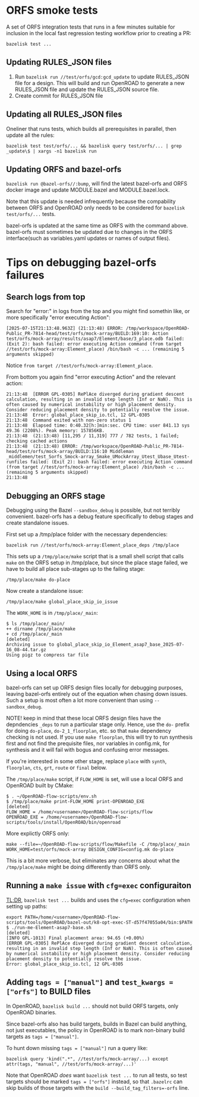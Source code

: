 # ORFS smoke tests

A set of ORFS integration tests that runs in a few minutes suitable for inclusion in the local fast regression testing workflow prior to creating a PR:

    bazelisk test ...

## Updating RULES_JSON files

1. Run `bazelisk run //test/orfs/gcd:gcd_update` to update RULES_JSON file for a design. This will build and run OpenROAD to generate a new RULES_JSON file and update the RULES_JSON source file.
2. Create commit for RULES_JSON file

## Updating all RULES_JSON files

Oneliner that runs tests, which builds all prerequisites in parallel, then update all the rules:

    bazelisk test test/orfs/... && bazelisk query test/orfs/... | grep _update\$ | xargs -n1 bazelisk run

## Updating ORFS and bazel-orfs

`bazelisk run @bazel-orfs//:bump`, will find the latest bazel-orfs and ORFS docker image and update MODULE.bazel and MODULE.bazel.lock.

Note that this update is needed infrequently because the compability between ORFS and OpenROAD only needs to be considered for `bazelisk test/orfs/...` tests.

bazel-orfs is updated at the same time as ORFS with the command above. bazel-orfs must sometimes be updated due to changes in the ORFS interface(such as variables.yaml updates or names of output files).

# Tips on debugging bazel-orfs failures

## Search logs from top

Search for "error:" in logs from the top and you might find somethin like, or more specifically "error executing Action":

    [2025-07-15T21:13:48.963Z] (21:13:48) ERROR: /tmp/workspace/OpenROAD-Public_PR-7814-head/test/orfs/mock-array/BUILD:169:10: Action test/orfs/mock-array/results/asap7/Element/base/3_place.odb failed: (Exit 2): bash failed: error executing Action command (from target //test/orfs/mock-array:Element_place) /bin/bash -c ... (remaining 5 arguments skipped)

Notice `from target //test/orfs/mock-array:Element_place`.

From bottom you again find "error executing Action" and the relevant action:

    21:13:48  [ERROR GPL-0305] RePlAce diverged during gradient descent calculation, resulting in an invalid step length (Inf or NaN). This is often caused by numerical instability or high placement density. Consider reducing placement density to potentially resolve the issue.
    21:13:48  Error: global_place_skip_io.tcl, 12 GPL-0305
    21:13:48  Command exited with non-zero status 1
    21:13:48  Elapsed time: 0:40.32[h:]min:sec. CPU time: user 841.13 sys 49.36 (2208%). Peak memory: 157856KB.
    21:13:48  (21:13:48) [11,295 / 11,319] 777 / 782 tests, 1 failed; checking cached actions
    21:13:48  (21:13:48) ERROR: /tmp/workspace/OpenROAD-Public_PR-7814-head/test/orfs/mock-array/BUILD:116:10 Middleman _middlemen/test_Sorfs_Smock-array_Smake_UMockArray_Utest_Ubase_Utest-runfiles failed: (Exit 2): bash failed: error executing Action command (from target //test/orfs/mock-array:Element_place) /bin/bash -c ... (remaining 5 arguments skipped)
    21:13:48  

## Debugging an ORFS stage

Debugging using the Bazel `--sandbox_debug` is possible, but not terribly convenient. bazel-orfs has a debug feature specifically to debug stages and create standalone issues.

First set up a /tmp/place folder with the necessary dependencies:

    bazelisk run //test/orfs/mock-array:Element_place_deps /tmp/place

This sets up a `/tmp/place/make` script that is a small shell script that calls `make` on the ORFS setup in /tmp/place, but since the place stage failed, we have to build all place sub-stages up to the failing stage:

    /tmp/place/make do-place

Now create a standalone issue:

    /tmp/place/make global_place_skip_io_issue

The `WORK_HOME` is in `/tmp/place/_main`:

    $ ls /tmp/place/_main/
    ++ dirname /tmp/place/make
    + cd /tmp/place/_main
    [deleted]
    Archiving issue to global_place_skip_io_Element_asap7_base_2025-07-16_08-44.tar.gz
    Using pigz to compress tar file

## Using a local ORFS

bazel-orfs can set up ORFS design files locally for debugging purposes, leaving bazel-orfs entirely out of the equation when chasing down issues. Such a setup is most often a lot more convenient than using `--sandbox_debug`.

NOTE! keep in mind that these local ORFS design files have the depndencies `_deps` to run a particular stage only. Hence, use the `do-` prefix for doing `do-place`, `do-2_1_floorplan`, etc. so that `make` dependency checking is not used. If you use `make floorplan`, this will try to run synthesis first and not find the prequisite files, nor variables in config.mk, for synthesis and it will fail with bogus and confusing error messages.

If you're interested in some other stage, replace `place` with `synth`, `floorplan`, `cts`, `grt`, `route` or `final` below.

The `/tmp/place/make` script, if `FLOW_HOME` is set, will use a local ORFS and OpenROAD built by CMake:

    $ . ~/OpenROAD-flow-scripts/env.sh
    $ /tmp/place/make print-FLOW_HOME print-OPENROAD_EXE
    [deleted]
    FLOW_HOME = /home/<username>/OpenROAD-flow-scripts/flow
    OPENROAD_EXE = /home/<username>/OpenROAD-flow-scripts/tools/install/OpenROAD/bin/openroad

More explictly ORFS only:

    make --file=~/OpenROAD-flow-scripts/flow/Makefile -C /tmp/place/_main WORK_HOME=test/orfs/mock-array DESIGN_CONFIG=config.mk do-place

This is a bit more verbose, but eliminates any concerns about what the `/tmp/place/make` might be doing differently than ORFS only.

## Running a `make issue` with `cfg=exec` configuraiton

[TL;DR](../../docs/user/Bazel-targets.md), `bazelisk test ...` builds and uses the `cfg=exec` configuration when setting up paths:

    export PATH=/home/<username>/OpenROAD-flow-scripts/tools/OpenROAD/bazel-out/k8-opt-exec-ST-d57f47055a04/bin:$PATH
    $ ./run-me-Element-asap7-base.sh
    [deleted]
    [INFO GPL-1013] Final placement area: 94.65 (+0.00%)
    [ERROR GPL-0305] RePlAce diverged during gradient descent calculation, resulting in an invalid step length (Inf or NaN). This is often caused by numerical instability or high placement density. Consider reducing placement density to potentially resolve the issue.
    Error: global_place_skip_io.tcl, 12 GPL-0305

## Adding `tags = ["manual"]` and `test_kwargs = ["orfs"]` to BUILD files

In OpenROAD, `bazelisk build ...` should not build ORFS targets, only OpenROAD binaries.

Since bazel-orfs also has build targets, builds in Bazel can build anything, not just executables, the policy in OpenROAD is to mark non-binary build targets as `tags = ["manual"]`.

To hunt down missing `tags = ["manual"]` run a query like:

    bazelisk query 'kind(".*", //test/orfs/mock-array/...) except attr(tags, "manual", //test/orfs/mock-array/...)'

Note that OpenROAD *does* want `bazelisk test ...` to run all tests, so test targets should be marked `tags = ["orfs"]` instead, so that `.bazelrc` can skip builds of those targets with the `build --build_tag_filters=-orfs` line.
